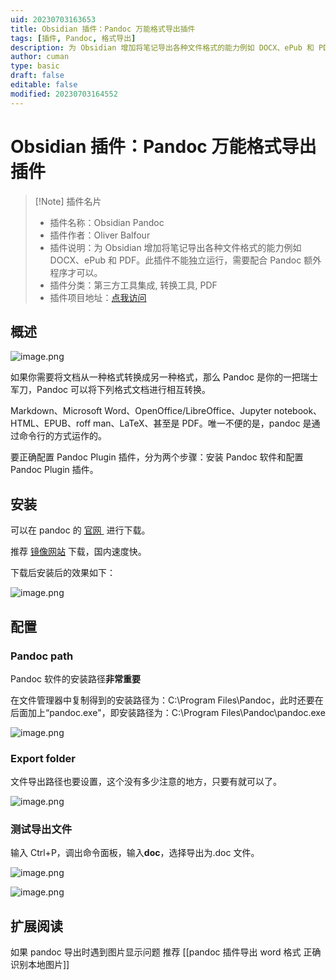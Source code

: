 ```yaml
---
uid: 20230703163653
title: Obsidian 插件：Pandoc 万能格式导出插件
tags: [插件, Pandoc, 格式导出]
description: 为 Obsidian 增加将笔记导出各种文件格式的能力例如 DOCX、ePub 和 PDF。此插件不能独立运行，需要配合 Pandoc 额外程序才可以。
author: cuman
type: basic
draft: false
editable: false
modified: 20230703164552
---
```


# Obsidian 插件：Pandoc 万能格式导出插件

> [!Note] 插件名片
> - 插件名称：Obsidian Pandoc
> - 插件作者：Oliver Balfour
> - 插件说明：为 Obsidian 增加将笔记导出各种文件格式的能力例如 DOCX、ePub 和 PDF。此插件不能独立运行，需要配合 Pandoc 额外程序才可以。
> - 插件分类：第三方工具集成, 转换工具, PDF
> - 插件项目地址：[点我访问](https://github.com/OliverBalfour/obsidian-pandoc)

## 概述

![image.png](https://cdn.pkmer.cn/images/202307031645381.png!pkmer)

如果你需要将文档从一种格式转换成另一种格式，那么 Pandoc 是你的一把瑞士军刀，Pandoc 可以将下列格式文档进行相互转换。

Markdown、Microsoft Word、OpenOffice/LibreOffice、Jupyter notebook、HTML、EPUB、roff man、LaTeX、甚至是 PDF。唯一不便的是，pandoc 是通过命令行的方式运作的。

要正确配置 Pandoc Plugin 插件，分为两个步骤：安装 Pandoc 软件和配置 Pandoc Plugin 插件。

## 安装

可以在 pandoc 的 [官网 ](https://pandoc.org/installing.html) 进行下载。

推荐 [镜像网站](https://softmall.net/apps/1617) 下载，国内速度快。

下载后安装后的效果如下：

![image.png](https://cdn.pkmer.cn/images/202307031642210.png!pkmer)

## 配置

### Pandoc path

Pandoc 软件的安装路径**非常重要**

在文件管理器中复制得到的安装路径为：C:\Program Files\Pandoc，此时还要在后面加上“pandoc.exe"，即安装路径为：C:\Program Files\Pandoc\pandoc.exe

![image.png](https://cdn.pkmer.cn/images/202307031643068.png!pkmer)

### Export folder

文件导出路径也要设置，这个没有多少注意的地方，只要有就可以了。

![image.png](https://cdn.pkmer.cn/images/202307031643738.png!pkmer)

### 测试导出文件

输入 Ctrl+P，调出命令面板，输入**doc**，选择导出为.doc 文件。

![image.png](https://cdn.pkmer.cn/images/202307031643262.png!pkmer)

![image.png](https://cdn.pkmer.cn/images/202307031643046.png!pkmer)

## 扩展阅读

如果 pandoc 导出时遇到图片显示问题 推荐 [[pandoc 插件导出 word 格式 正确识别本地图片]]